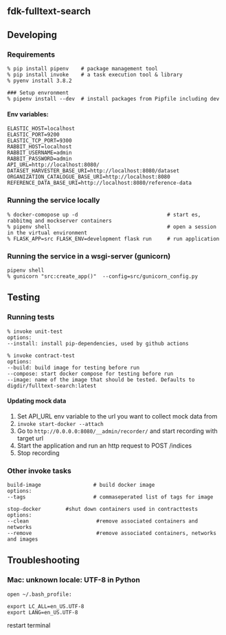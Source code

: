 fdk-fulltext-search
---------------------


## Developing
### Requirements
```
% pip install pipenv    # package management tool
% pip install invoke    # a task execution tool & library
% pyenv install 3.8.2
```

```
### Setup envronment 
% pipenv install --dev  # install packages from Pipfile including dev
```
#### Env variables:
```
ELASTIC_HOST=localhost
ELASTIC_PORT=9200
ELASTIC_TCP_PORT=9300
RABBIT_HOST=localhost
RABBIT_USERNAME=admin
RABBIT_PASSWORD=admin
API_URL=http://localhost:8080/
DATASET_HARVESTER_BASE_URI=http://localhost:8080/dataset
ORGANIZATION_CATALOGUE_BASE_URI=http://localhost:8080
REFERENCE_DATA_BASE_URI=http://localhost:8080/reference-data
```

### Running the service locally

```
% docker-comopose up -d                             # start es, rabbitmq and mockserver containers
% pipenv shell                                      # open a session in the virtual environment
% FLASK_APP=src FLASK_ENV=development flask run     # run application
```
### Running the service in a wsgi-server (gunicorn)
```
pipenv shell 
% gunicorn "src:create_app()"  --config=src/gunicorn_config.py 
```
## Testing
### Running tests
```
% invoke unit-test
options:
--install: install pip-dependencies, used by github actions
```
```
% invoke contract-test 
options:
--build: build image for testing before run
--compose: start docker compose for testing before run
--image: name of the image that should be tested. Defaults to digdir/fulltext-search:latest
```
#### Updating mock data
1. Set API_URL env variable to the url you want to collect mock data from
2. `invoke start-docker --attach`
2. Go to `http://0.0.0.0:8080/__admin/recorder/` and start recording with target url 
3. Start the application and run an http request to POST /indices
4. Stop recording

### Other invoke tasks
```
build-image                 # build docker image
options:
--tags                      # commaseperated list of tags for image        
```

```
stop-docker        #shut down containers used in contracttests
options:
--clean                      #remove associated containers and networks
--remove                     #remove associated containers, networks and images   
```
 
 
## Troubleshooting
### Mac: unknown locale: UTF-8 in Python
`open ~/.bash_profile:`

```
export LC_ALL=en_US.UTF-8
export LANG=en_US.UTF-8
```
restart terminal